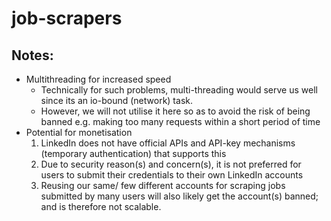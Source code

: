 # job-scrapers

## Notes:

- Multithreading for increased speed
  - Technically for such problems, multi-threading would serve us well since its an io-bound (network) task.
  - However, we will not utilise it here so as to avoid the risk of being banned e.g. making too many requests within a short period of time
- Potential for monetisation
  1. LinkedIn does not have official APIs and API-key mechanisms (temporary authentication) that supports this
  2. Due to security reason(s) and concern(s), it is not preferred for users to submit their credentials to their own LinkedIn accounts
  3. Reusing our same/ few different accounts for scraping jobs submitted by many users will also likely get the account(s) banned; and is therefore not scalable.

